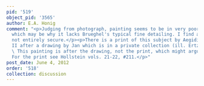 ```yaml
---
pid: '519'
object_pid: '3565'
author: E.A. Honig
comment: "<p>Judging from photograph, painting seems to be in very poor condition,
  which may be why it lacks Brueghel's typical fine detailing. I find attribution
  not entirely secure.</p><p>There is a print of this subject by Aegidius Sadeler
  II after a drawing by Jan which is in a private collection (ill. Ertz 2008-10, p.631).
  \ This painting is after the drawing, not the print, which might argue for its authenticity.
  For the print see Hollstein vols. 21-22, #211.</p>"
post_date: June 4, 2012
order: '518'
collection: discussion
---
```

